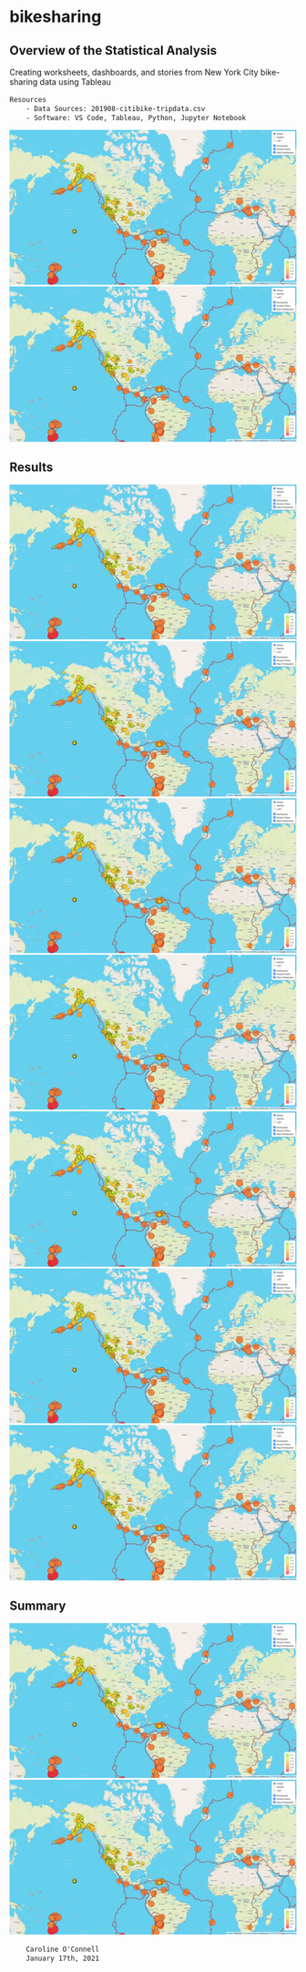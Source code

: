 # bikesharing

## Overview of the Statistical Analysis
Creating worksheets, dashboards, and stories from New York City bike-sharing data using Tableau

    Resources
        - Data Sources: 201908-citibike-tripdata.csv
        - Software: VS Code, Tableau, Python, Jupyter Notebook


![alt text](https://github.com/coconnell022/Mapping_Earthquakes/blob/main/Images/Challenge_Image.png?raw=true)
![alt text](https://github.com/coconnell022/Mapping_Earthquakes/blob/main/Images/Challenge_Image.png?raw=true)

## Results

![alt text](https://github.com/coconnell022/Mapping_Earthquakes/blob/main/Images/Challenge_Image.png?raw=true)
![alt text](https://github.com/coconnell022/Mapping_Earthquakes/blob/main/Images/Challenge_Image.png?raw=true)
![alt text](https://github.com/coconnell022/Mapping_Earthquakes/blob/main/Images/Challenge_Image.png?raw=true)
![alt text](https://github.com/coconnell022/Mapping_Earthquakes/blob/main/Images/Challenge_Image.png?raw=true)
![alt text](https://github.com/coconnell022/Mapping_Earthquakes/blob/main/Images/Challenge_Image.png?raw=true)
![alt text](https://github.com/coconnell022/Mapping_Earthquakes/blob/main/Images/Challenge_Image.png?raw=true)
![alt text](https://github.com/coconnell022/Mapping_Earthquakes/blob/main/Images/Challenge_Image.png?raw=true)

## Summary

![alt text](https://github.com/coconnell022/Mapping_Earthquakes/blob/main/Images/Challenge_Image.png?raw=true)
![alt text](https://github.com/coconnell022/Mapping_Earthquakes/blob/main/Images/Challenge_Image.png?raw=true)


        Caroline O'Connell
        January 17th, 2021

